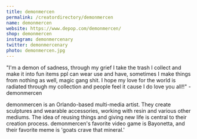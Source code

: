 ```yaml
---
title: demonmercen
permalink: /creatordirectory/demonmercen
name: demonmercen
website: https://www.depop.com/demonmercen/
shop: demonmercen
instagram: demonmercenary
twitter: demonmercenary
photo: demonmercen.jpg
---
```


"I'm a demon of sadness, through my grief I take the trash I collect and make it into fun items ppl can wear use and have, sometimes I make things from nothing as well, magic gang shit. I hope my love for the world is radiated through my collection  and people feel it cause I do love you all!!" - demonmercen

demonmercen is an Orlando-based multi-media artist. They create sculptures and wearable accessories, working with resin and various other mediums. The idea of reusing things and giving new life is central to their creation process. demonmercen's favorite video game is Bayonetta, and their favorite meme is 'goats crave that mineral.' 